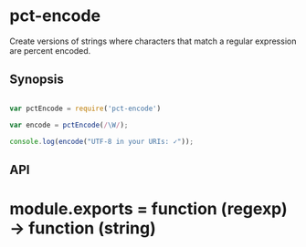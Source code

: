 # pct-encode

Create versions of strings where characters that match a regular expression are percent encoded.

## Synopsis

```javascript

var pctEncode = require('pct-encode')

var encode = pctEncode(/\W/);

console.log(encode("UTF-8 in your URIs: ✓"));
```

## API

# module.exports = function (regexp) -> function (string)



